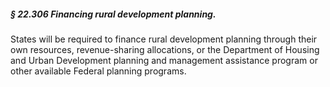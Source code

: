 ##### § 22.306 Financing rural development planning. #####

States will be required to finance rural development planning through their own resources, revenue-sharing allocations, or the Department of Housing and Urban Development planning and management assistance program or other available Federal planning programs.
